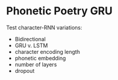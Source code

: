 # Phonetic Poetry GRU

Test character-RNN variations:
- Bidirectional
- GRU v. LSTM
- character encoding length
- phonetic embedding
- number of layers
- dropout
